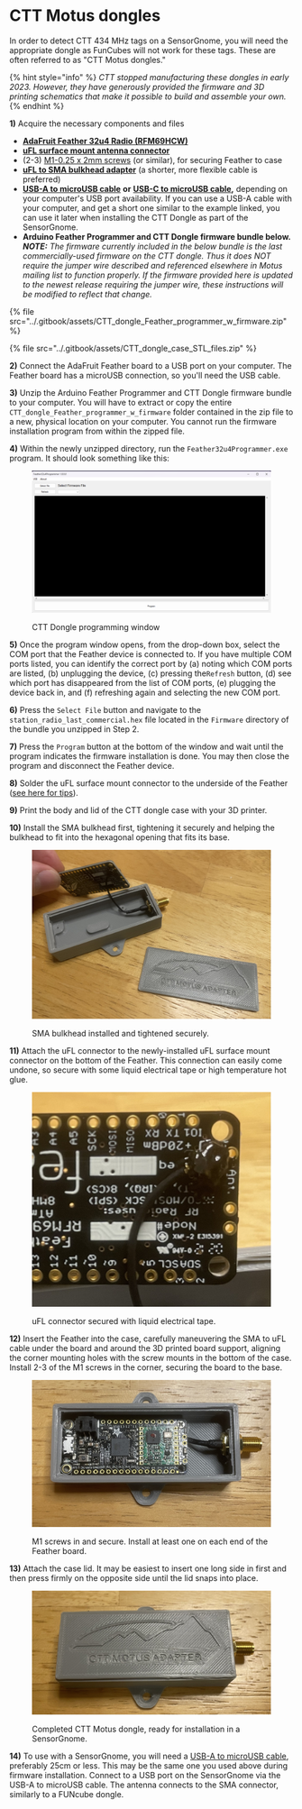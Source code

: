 # CTT Motus dongles



In order to detect CTT 434 MHz tags on a SensorGnome, you will need the appropriate dongle as FunCubes will not work for these tags. These are often referred to as "CTT Motus dongles."

{% hint style="info" %}
_CTT stopped manufacturing these dongles in early 2023. However, they have generously provided the firmware and 3D printing schematics that make it possible to build and assemble your own._&#x20;
{% endhint %}

**1)** Acquire the necessary components and files

* [**AdaFruit Feather 32u4 Radio (RFM69HCW)**](https://www.adafruit.com/product/3077)
* [**uFL surface mount antenna connector**](https://www.adafruit.com/product/1661)
* (2-3) [M1-0.25 x 2mm screws](https://www.amazon.com/uxcell-Stainless-Phillips-Furniture-Connection/dp/B0C1SCVNDZ?th=1) (or similar), for securing Feather to case
* [**uFL to SMA bulkhead adapter**](https://www.amazon.com/gp/product/B07P71FX45/ref=ox_sc_act_title_1?smid=A1TE63QTMAEOQO\&th=1) (a shorter, more flexible cable is preferred)
* [**USB-A to microUSB cable**](https://www.amazon.com/SABRENT-Charging-Android-Premium-Charger/dp/B011KMSNXM?th=1) **or** [**USB-C to microUSB cable**](https://www.adafruit.com/product/3879)**,** depending on your computer's USB port availability. If you can use a USB-A cable with your computer, and get a short one similar to the example linked, you can use it later when installing the CTT Dongle as part of the SensorGnome.
* **Arduino Feather Programmer and CTT Dongle firmware bundle below.&#x20;**_**NOTE:** The firmware currently included in the below bundle is the last commercially-used firmware on the CTT dongle. Thus it does NOT require the jumper wire described and referenced elsewhere in Motus mailing list to function properly. If the firmware provided here is updated to the newest release requiring the jumper wire, these instructions will be modified to reflect that change._

{% file src="../.gitbook/assets/CTT_dongle_Feather_programmer_w_firmware.zip" %}

{% file src="../.gitbook/assets/CTT_dongle_case_STL_files.zip" %}

**2)** Connect the AdaFruit Feather board to a USB port on your computer. The Feather board has a microUSB connection, so you'll need the USB cable.

**3)** Unzip the Arduino Feather Programmer and CTT Dongle firmware bundle to your computer. You will have to extract or copy the entire `CTT_dongle_Feather_programmer_w_firmware` folder contained in the zip file to a new, physical location on your computer. You cannot run the firmware installation program from within the zipped file.

**4)** Within the newly unzipped directory, run the `Feather32u4Programmer.exe` program. It should look something like this:

<figure><img src="../.gitbook/assets/image.png" alt=""><figcaption><p>CTT Dongle programming window</p></figcaption></figure>

**5)** Once the program window opens, from the drop-down box, select the COM port that the Feather device is connected to. If you have multiple COM ports listed, you can identify the correct port by (a) noting which COM ports are listed, (b) unplugging the device, (c) pressing the`Refresh` button, (d) see which port has disappeared from the list of COM ports, (e) plugging the device back in, and (f) refreshing again and selecting the new COM port.

**6)** Press the `Select File` button and navigate to the `station_radio_last_commercial.hex` file located in the `Firmware` directory of the bundle you unzipped in Step 2.

**7)** Press the `Program` button at the bottom of the window and wait until the program indicates the firmware installation is done. You may then close the program and disconnect the Feather device.

**8)** Solder the uFL surface mount connector to the underside of the Feather ([see here for tips](https://learn.adafruit.com/adafruit-feather-32u4-radio-with-rfm69hcw-module/antenna-options#ufl-antenna-2432562)).

**9)** Print the body and lid of the CTT dongle case with your 3D printer.

**10)** Install the SMA bulkhead first, tightening it securely and helping the bulkhead to fit into the hexagonal opening that fits its base.

<figure><img src="../.gitbook/assets/dongle_case.jpg" alt=""><figcaption><p>SMA bulkhead installed and tightened securely.</p></figcaption></figure>

**11)** Attach the uFL connector to the newly-installed uFL surface mount connector on the bottom of the Feather. This connection can easily come undone, so secure with some liquid electrical tape or high temperature hot glue.

<figure><img src="../.gitbook/assets/uFL_liquid_electrical_tape.jpg" alt=""><figcaption><p>uFL connector secured with liquid electrical tape.</p></figcaption></figure>

**12)** Insert the Feather into the case, carefully maneuvering the SMA to uFL cable under the board and around the 3D printed board support, aligning the corner mounting holes with the screw mounts in the bottom of the case. Install 2-3 of the M1 screws in the corner, securing the board to the base.

<figure><img src="../.gitbook/assets/dongle_screws_installed.jpg" alt=""><figcaption><p>M1 screws in and secure. Install at least one on each end of the Feather board.</p></figcaption></figure>

**13)** Attach the case lid. It may be easiest to insert one long side in first and then press firmly on the opposite side until the lid snaps into place.

<figure><img src="../.gitbook/assets/dongle_complete.jpg" alt=""><figcaption><p>Completed CTT Motus dongle, ready for installation in a SensorGnome.</p></figcaption></figure>

**14)** To use with a SensorGnome, you will need a [USB-A to microUSB cable](https://www.amazon.com/6in-Micro-USB-Cable-6-inches/dp/B003YKX6WM), preferably 25cm or less. This may be the same one you used above during firmware installation. Connect to a USB port on the SensorGnome via the USB-A to microUSB cable. The antenna connects to the SMA connector, similarly to a FUNcube dongle.
